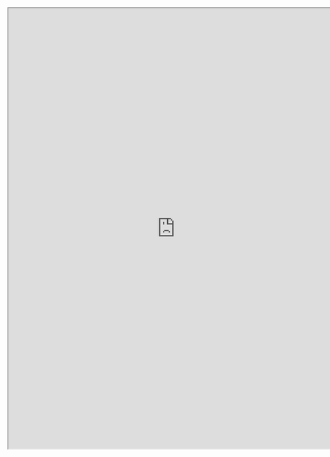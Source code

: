 <iframe src="https://nbviewer.jupyter.org/github/windmissing/programming_basics_for_ML/blob/master/jupyter/numpy/Common.ipynb" width="150%" height="1000"></iframe>